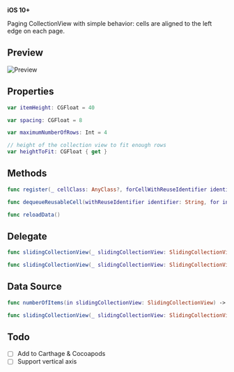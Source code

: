 **iOS 10+**

Paging CollectionView with simple behavior: cells are aligned to the left edge on each page.

## Preview

![Preview](preview.gif)

## Properties

```swift
var itemHeight: CGFloat = 40

var spacing: CGFloat = 8

var maximumNumberOfRows: Int = 4

// height of the collection view to fit enough rows
var heightToFit: CGFloat { get }
```

## Methods

```swift
func register(_ cellClass: AnyClass?, forCellWithReuseIdentifier identifier: String)

func dequeueReusableCell(withReuseIdentifier identifier: String, for index: Int) -> UICollectionViewCell

func reloadData()
```

## Delegate

```swift
func slidingCollectionView(_ slidingCollectionView: SlidingCollectionView, widthForItemAt index: Int) -> CGFloat

func slidingCollectionView(_ slidingCollectionView: SlidingCollectionView, didSelectItemAt index: Int)
```


## Data Source

```swift
func numberOfItems(in slidingCollectionView: SlidingCollectionView) -> Int

func slidingCollectionView(_ slidingCollectionView: SlidingCollectionView, cellForItemAt index: Int) -> UICollectionViewCell
```

## Todo

- [ ] Add to Carthage & Cocoapods
- [ ] Support vertical axis
